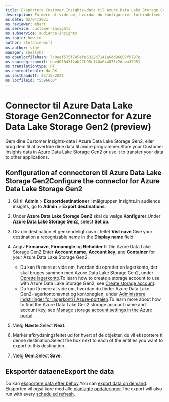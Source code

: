 ```yaml
---
title: Eksportere Customer Insights-data til Azure Data Lake Storage Gen2
description: Få mere at vide om, hvordan du konfigurerer forbindelsen til Azure Data Lake Storage Gen2.
ms.date: 02/04/2021
ms.reviewer: mhart
ms.service: customer-insights
ms.subservice: audience-insights
ms.topic: how-to
author: stefanie-msft
ms.author: sthe
manager: shellyha
ms.openlocfilehash: 7c0eef575f745efa6312d7141a6dd96607f9797e
ms.sourcegitcommit: bae40184312ab27b95c140a044875c2daea37951
ms.translationtype: HT
ms.contentlocale: da-DK
ms.lasthandoff: 03/15/2021
ms.locfileid: "5596630"
---
```

# <a name="connector-for-azure-data-lake-storage-gen2-preview"></a><span data-ttu-id="055f6-103">Connector til Azure Data Lake Storage Gen2</span><span class="sxs-lookup"><span data-stu-id="055f6-103">Connector for Azure Data Lake Storage Gen2 (preview)</span></span>

<span data-ttu-id="055f6-104">Gem dine Customer Insights-data i Azure Data Lake Storage Gen2, eller brug dem til at overføre dine data til andre programmer.</span><span class="sxs-lookup"><span data-stu-id="055f6-104">Store your Customer Insights data in Azure Data Lake Storage Gen2 or use it to transfer your data to other applications.</span></span>

## <a name="configure-the-connector-for-azure-data-lake-storage-gen2"></a><span data-ttu-id="055f6-105">Konfiguration af connectoren til Azure Data Lake Storage Gen2</span><span class="sxs-lookup"><span data-stu-id="055f6-105">Configure the connector for Azure Data Lake Storage Gen2</span></span>

1. <span data-ttu-id="055f6-106">Gå til **Admin** > **Eksportdestinationer** i målgruppen Insights.</span><span class="sxs-lookup"><span data-stu-id="055f6-106">In audience insights, go to **Admin** > **Export destinations**.</span></span>

1. <span data-ttu-id="055f6-107">Under **Azure Data Lake Storage Gen2** skal du vælge **Konfigurer**.</span><span class="sxs-lookup"><span data-stu-id="055f6-107">Under **Azure Data Lake Storage Gen2**, select **Set up**.</span></span>

1. <span data-ttu-id="055f6-108">Giv din destination et genkendeligt navn i feltet **Vist navn**.</span><span class="sxs-lookup"><span data-stu-id="055f6-108">Give your destination a recognizable name in the **Display name** field.</span></span>

1. <span data-ttu-id="055f6-109">Angiv **Firmanavn**, **Firmanøgle** og **Beholder** til Din Azure Data Lake Storage Gen2.</span><span class="sxs-lookup"><span data-stu-id="055f6-109">Enter **Account name**, **Account key**, and **Container** for your Azure Data Lake Storage Gen2.</span></span>
    - <span data-ttu-id="055f6-110">Du kan få mere at vide om, hvordan du opretter en lagerkonto, der skal bruges sammen med Azure Data Lake Storage Gen2, under [Oprette lagerkonto](/azure/storage/blobs/create-data-lake-storage-account).</span><span class="sxs-lookup"><span data-stu-id="055f6-110">To learn how to create a storage account to use with Azure Data Lake Storage Gen2, see [Create storage account](/azure/storage/blobs/create-data-lake-storage-account).</span></span> 
    - <span data-ttu-id="055f6-111">Du kan få mere at vide om, hvordan du finder Azure Data Lake Gen2-lagerkontonavnet og kontonøglen, under [Administrere indstillinger for lagerkonti i Azure-portalen](/azure/storage/common/storage-account-manage).</span><span class="sxs-lookup"><span data-stu-id="055f6-111">To learn more about how to find the Azure Data Lake Gen2 storage account name and account key, see [Manage storage account settings in the Azure portal](/azure/storage/common/storage-account-manage).</span></span>

1. <span data-ttu-id="055f6-112">Vælg **Næste**.</span><span class="sxs-lookup"><span data-stu-id="055f6-112">Select **Next**.</span></span>

1. <span data-ttu-id="055f6-113">Markér afkrydsningsfeltet ud for hvert af de objekter, du vil eksportere til denne destination.</span><span class="sxs-lookup"><span data-stu-id="055f6-113">Select the box next to each of the entities you want to export to this destination.</span></span>

1. <span data-ttu-id="055f6-114">Vælg **Gem**.</span><span class="sxs-lookup"><span data-stu-id="055f6-114">Select **Save**.</span></span>

## <a name="export-the-data"></a><span data-ttu-id="055f6-115">Eksportér dataene</span><span class="sxs-lookup"><span data-stu-id="055f6-115">Export the data</span></span>

<span data-ttu-id="055f6-116">Du kan [eksportere data efter behov](export-destinations.md#export-data-on-demand).</span><span class="sxs-lookup"><span data-stu-id="055f6-116">You can [export data on demand](export-destinations.md#export-data-on-demand).</span></span> <span data-ttu-id="055f6-117">Eksporten vil også køre med alle [planlagte opdateringer](system.md#schedule-tab).</span><span class="sxs-lookup"><span data-stu-id="055f6-117">The export will also run with every [scheduled refresh](system.md#schedule-tab).</span></span>